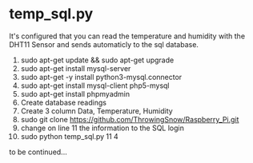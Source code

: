 # temp_sql.py

It's configured that you can read the temperature and humidity with the DHT11 Sensor and sends automaticly to the sql database.

1. sudo apt-get update && sudo apt-get upgrade
2. sudo apt-get install mysql-server
3. sudo apt-get -y install python3-mysql.connector
4. sudo apt-get install mysql-client php5-mysql
5. sudo apt-get install phpmyadmin
6. Create database readings
7. Create 3 column Data, Temperature, Humidity
8. sudo git clone https://github.com/ThrowingSnow/Raspberry_Pi.git
9. change on line 11 the information to the SQL login
9. sudo python temp_sql.py 11 4

to be continued...
